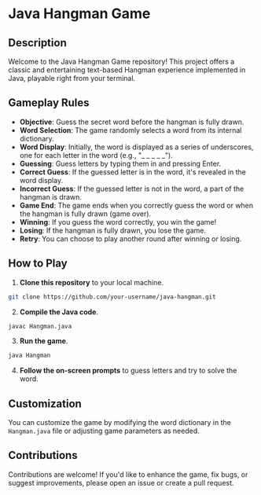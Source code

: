# Java Hangman Game


## Description

Welcome to the Java Hangman Game repository! This project offers a classic and entertaining text-based Hangman experience implemented in Java, playable right from your terminal.

## Gameplay Rules

- **Objective**: Guess the secret word before the hangman is fully drawn.
- **Word Selection**: The game randomly selects a word from its internal dictionary.
- **Word Display**: Initially, the word is displayed as a series of underscores, one for each letter in the word (e.g., "_ _ _ _ _").
- **Guessing**: Guess letters by typing them in and pressing Enter.
- **Correct Guess**: If the guessed letter is in the word, it's revealed in the word display.
- **Incorrect Guess**: If the guessed letter is not in the word, a part of the hangman is drawn.
- **Game End**: The game ends when you correctly guess the word or when the hangman is fully drawn (game over).
- **Winning**: If you guess the word correctly, you win the game!
- **Losing**: If the hangman is fully drawn, you lose the game.
- **Retry**: You can choose to play another round after winning or losing.

## How to Play

1. **Clone this repository** to your local machine.
```bash
git clone https://github.com/your-username/java-hangman.git
```

2. **Compile the Java code**.
```bash
javac Hangman.java
```

3. **Run the game**.
```bash
java Hangman
```

4. **Follow the on-screen prompts** to guess letters and try to solve the word.

## Customization

You can customize the game by modifying the word dictionary in the `Hangman.java` file or adjusting game parameters as needed.

## Contributions

Contributions are welcome! If you'd like to enhance the game, fix bugs, or suggest improvements, please open an issue or create a pull request.

